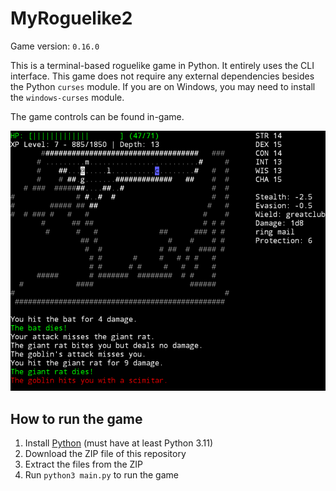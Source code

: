 # MyRoguelike2

Game version: `0.16.0`<br />

This is a terminal-based roguelike game in Python. It entirely uses the CLI interface.
This game does not require any external dependencies besides the Python `curses` module. If you are on Windows, you may need to install the `windows-curses` module.

The game controls can be found in-game.

![image](./images/image.png)

## How to run the game

1. Install [Python](https://www.python.org/) (must have at least Python 3.11)
2. Download the ZIP file of this repository 
3. Extract the files from the ZIP
4. Run `python3 main.py` to run the game 
